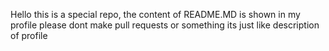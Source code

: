 Hello this is a special repo, the content of README.MD is shown in my profile please dont make pull requests or something its just like description of profile
